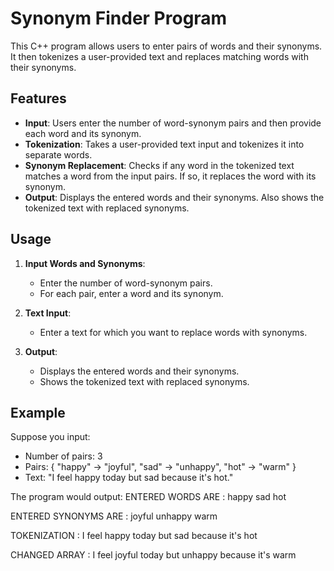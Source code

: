 # Synonym Finder Program

This C++ program allows users to enter pairs of words and their synonyms. It then tokenizes a user-provided text and replaces matching words with their synonyms.

## Features

- **Input**: Users enter the number of word-synonym pairs and then provide each word and its synonym.
- **Tokenization**: Takes a user-provided text input and tokenizes it into separate words.
- **Synonym Replacement**: Checks if any word in the tokenized text matches a word from the input pairs. If so, it replaces the word with its synonym.
- **Output**: Displays the entered words and their synonyms. Also shows the tokenized text with replaced synonyms.

## Usage

1. **Input Words and Synonyms**:
   - Enter the number of word-synonym pairs.
   - For each pair, enter a word and its synonym.

2. **Text Input**:
   - Enter a text for which you want to replace words with synonyms.

3. **Output**:
   - Displays the entered words and their synonyms.
   - Shows the tokenized text with replaced synonyms.

## Example

Suppose you input:
- Number of pairs: 3
- Pairs: { "happy" -> "joyful", "sad" -> "unhappy", "hot" -> "warm" }
- Text: "I feel happy today but sad because it's hot."

The program would output:
ENTERED WORDS ARE :
happy
sad
hot

ENTERED SYNONYMS ARE :
joyful
unhappy
warm

TOKENIZATION :
I
feel
happy
today
but
sad
because
it's
hot

CHANGED ARRAY :
I
feel
joyful
today
but
unhappy
because
it's
warm
